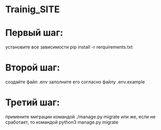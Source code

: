 # Trainig_SITE

# Первый шаг:
установите все зависимости 
pip install -r rerquirements.txt

# Второй шаг:
создайте файл .env
заполните его согласно файлу .env.example

# Третий шаг:
примените миграции командой
./manage.py migrate или же, если не сработает, то командой python3 manage.py migrate
